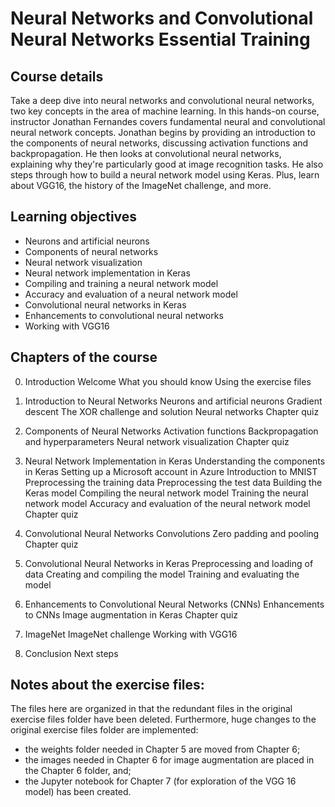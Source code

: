 # Neural Networks and Convolutional Neural Networks Essential Training

## Course details

Take a deep dive into neural networks and convolutional neural networks, two key concepts in the area of machine learning. In this hands-on course, instructor Jonathan Fernandes covers fundamental neural and convolutional neural network concepts. Jonathan begins by providing an introduction to the components of neural networks, discussing activation functions and backpropagation. He then looks at convolutional neural networks, explaining why they're particularly good at image recognition tasks. He also steps through how to build a neural network model using Keras. Plus, learn about VGG16, the history of the ImageNet challenge, and more.

## Learning objectives

* Neurons and artificial neurons
* Components of neural networks
* Neural network visualization
* Neural network implementation in Keras
* Compiling and training a neural network model
* Accuracy and evaluation of a neural network model
* Convolutional neural networks in Keras
* Enhancements to convolutional neural networks
* Working with VGG16

## Chapters of the course

0. Introduction
   Welcome
   What you should know
   Using the exercise files
   
1. Introduction to Neural Networks
   Neurons and artificial neurons
   Gradient descent
   The XOR challenge and solution
   Neural networks
   Chapter quiz
   
2. Components of Neural Networks
   Activation functions
   Backpropagation and hyperparameters
   Neural network visualization
   Chapter quiz
   
3. Neural Network Implementation in Keras
   Understanding the components in Keras
   Setting up a Microsoft account in Azure
   Introduction to MNIST
   Preprocessing the training data
   Preprocessing the test data
   Building the Keras model
   Compiling the neural network model
   Training the neural network model
   Accuracy and evaluation of the neural network model
   Chapter quiz
   
4. Convolutional Neural Networks
   Convolutions
   Zero padding and pooling
   Chapter quiz
   
5. Convolutional Neural Networks in Keras
   Preprocessing and loading of data
   Creating and compiling the model
   Training and evaluating the model
   
6. Enhancements to Convolutional Neural Networks (CNNs)
   Enhancements to CNNs
   Image augmentation in Keras
   Chapter quiz
   
7. ImageNet
   ImageNet challenge
   Working with VGG16
   
8. Conclusion
   Next steps

## Notes about the exercise files:

The files here are organized in that the redundant files in the original exercise files folder have been deleted. Furthermore, huge changes to the original exercise files folder are implemented: 
* the weights folder needed in Chapter 5 are moved from Chapter 6;
* the images needed in Chapter 6 for image augmentation are placed in the Chapter 6 folder, and;
* the Jupyter notebook for Chapter 7 (for exploration of the VGG 16 model) has been created.
